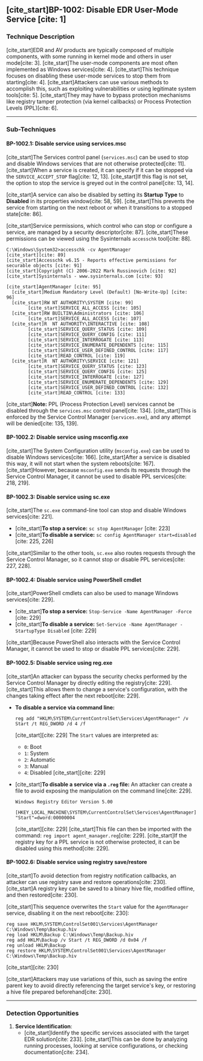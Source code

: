 ## [cite\_start]BP-1002: Disable EDR User-Mode Service [cite: 1]

### Technique Description

[cite\_start]EDR and AV products are typically composed of multiple components, with some running in kernel mode and others in user mode[cite: 3]. [cite\_start]The user-mode components are most often implemented as Windows services[cite: 4]. [cite\_start]This technique focuses on disabling these user-mode services to stop them from starting[cite: 4]. [cite\_start]Attackers can use various methods to accomplish this, such as exploiting vulnerabilities or using legitimate system tools[cite: 5]. [cite\_start]They may have to bypass protection mechanisms like registry tamper protection (via kernel callbacks) or Process Protection Levels (PPL)[cite: 6].

-----

### Sub-Techniques

#### BP-1002.1: Disable service using services.msc

[cite\_start]The Services control panel (`services.msc`) can be used to stop and disable Windows services that are not otherwise protected[cite: 11]. [cite\_start]When a service is created, it can specify if it can be stopped via the `SERVICE_ACCEPT_STOP` flag[cite: 12, 13]. [cite\_start]If this flag is not set, the option to stop the service is greyed out in the control panel[cite: 13, 14].

[cite\_start]A service can also be disabled by setting its **Startup Type** to **Disabled** in its properties window[cite: 58, 59]. [cite\_start]This prevents the service from starting on the next reboot or when it transitions to a stopped state[cite: 86].

[cite\_start]Service permissions, which control who can stop or configure a service, are managed by a security descriptor[cite: 87]. [cite\_start]These permissions can be viewed using the Sysinternals `accesschk` tool[cite: 88].

```
C:\Windows\System32>accesschk -cv AgentManager
[cite_start][cite: 89]
[cite_start]Accesschk v6.15 - Reports effective permissions for securable objects [cite: 91]
[cite_start]Copyright (C) 2006-2022 Mark Russinovich [cite: 92]
[cite_start]Sysinternals - www.sysinternals.com [cite: 93]

[cite_start]AgentManager [cite: 95]
  [cite_start]Medium Mandatory Level (Default) [No-Write-Up] [cite: 96]
  [cite_start]RW NT AUTHORITY\SYSTEM [cite: 99]
        [cite_start]SERVICE_ALL_ACCESS [cite: 105]
  [cite_start]RW BUILTIN\Administrators [cite: 106]
        [cite_start]SERVICE_ALL_ACCESS [cite: 107]
  [cite_start]R  NT AUTHORITY\INTERACTIVE [cite: 108]
        [cite_start]SERVICE_QUERY_STATUS [cite: 109]
        [cite_start]SERVICE_QUERY_CONFIG [cite: 111]
        [cite_start]SERVICE_INTERROGATE [cite: 113]
        [cite_start]SERVICE_ENUMERATE_DEPENDENTS [cite: 115]
        [cite_start]SERVICE_USER_DEFINED_CONTROL [cite: 117]
        [cite_start]READ_CONTROL [cite: 119]
  [cite_start]R  NT AUTHORITY\SERVICE [cite: 121]
        [cite_start]SERVICE_QUERY_STATUS [cite: 123]
        [cite_start]SERVICE_QUERY_CONFIG [cite: 125]
        [cite_start]SERVICE_INTERROGATE [cite: 127]
        [cite_start]SERVICE_ENUMERATE_DEPENDENTS [cite: 129]
        [cite_start]SERVICE_USER_DEFINED_CONTROL [cite: 132]
        [cite_start]READ_CONTROL [cite: 133]
```

[cite\_start]**Note:** PPL (Process Protection Level) services cannot be disabled through the `services.msc` control panel[cite: 134]. [cite\_start]This is enforced by the Service Control Manager (`services.exe`), and any attempt will be denied[cite: 135, 139].

#### BP-1002.2: Disable service using msconfig.exe

[cite\_start]The System Configuration utility (`msconfig.exe`) can be used to disable Windows services[cite: 166]. [cite\_start]After a service is disabled this way, it will not start when the system reboots[cite: 167]. [cite\_start]However, because `msconfig.exe` sends its requests through the Service Control Manager, it cannot be used to disable PPL services[cite: 218, 219].

#### BP-1002.3: Disable service using sc.exe

[cite\_start]The `sc.exe` command-line tool can stop and disable Windows services[cite: 221].

  * [cite\_start]**To stop a service:** `sc stop AgentManager` [cite: 223]
  * [cite\_start]**To disable a service:** `sc config AgentManager start=disabled` [cite: 225, 226]

[cite\_start]Similar to the other tools, `sc.exe` also routes requests through the Service Control Manager, so it cannot stop or disable PPL services[cite: 227, 228].

#### BP-1002.4: Disable service using PowerShell cmdlet

[cite\_start]PowerShell cmdlets can also be used to manage Windows services[cite: 229].

  * [cite\_start]**To stop a service:** `Stop-Service -Name AgentManager -Force` [cite: 229]
  * [cite\_start]**To disable a service:** `Set-Service -Name AgentManager -StartupType Disabled` [cite: 229]

[cite\_start]Because PowerShell also interacts with the Service Control Manager, it cannot be used to stop or disable PPL services[cite: 229].

#### BP-1002.5: Disable service using reg.exe

[cite\_start]An attacker can bypass the security checks performed by the Service Control Manager by directly editing the registry[cite: 229]. [cite\_start]This allows them to change a service's configuration, with the changes taking effect after the next reboot[cite: 229].

  * **To disable a service via command line:**

    ```
    reg add "HKLM\SYSTEM\CurrentControlSet\Services\AgentManager" /v Start /t REG_DWORD /d 4 /f
    ```

    [cite\_start][cite: 229]
    The `Start` values are interpreted as:

      * `0`: Boot
      * `1`: System
      * `2`: Automatic
      * `3`: Manual
      * `4`: Disabled
        [cite\_start][cite: 229]

  * [cite\_start]**To disable a service via a `.reg` file:** An attacker can create a file to avoid exposing the manipulation on the command line[cite: 229].

    ```reg
    Windows Registry Editor Version 5.00

    [HKEY_LOCAL_MACHINE\SYSTEM\CurrentControlSet\Services\AgentManager]
    "Start"=dword:00000004
    ```

    [cite\_start][cite: 229]
    [cite\_start]This file can then be imported with the command: `reg import agent_manager.reg`[cite: 229]. [cite\_start]If the registry key for a PPL service is not otherwise protected, it can be disabled using this method[cite: 229].

#### BP-1002.6: Disable service using registry save/restore

[cite\_start]To avoid detection from registry notification callbacks, an attacker can use registry save and restore operations[cite: 230]. [cite\_start]A registry key can be saved to a binary hive file, modified offline, and then restored[cite: 230].

[cite\_start]This sequence overwrites the `Start` value for the `AgentManager` service, disabling it on the next reboot[cite: 230]:

```
reg save HKLM\SYSTEM\ControlSet001\Services\AgentManager C:\Windows\Temp\Backup.hiv
reg load HKLM\Backup C:\Windows\Temp\Backup.hiv
reg add HKLM\Backup /v Start /t REG_DWORD /d 0x04 /f
reg unload HKLM\Backup
reg restore HKLM\SYSTEM\ControlSet001\Services\AgentManager C:\Windows\Temp\Backup.hiv
```

[cite\_start][cite: 230]

[cite\_start]Attackers may use variations of this, such as saving the entire parent key to avoid directly referencing the target service's key, or restoring a hive file prepared beforehand[cite: 230].

-----

### Detection Opportunities

1.  **Service Identification**:
      * [cite\_start]Identify the specific services associated with the target EDR solution[cite: 233]. [cite\_start]This can be done by analyzing running processes, looking at service configurations, or checking documentation[cite: 234].